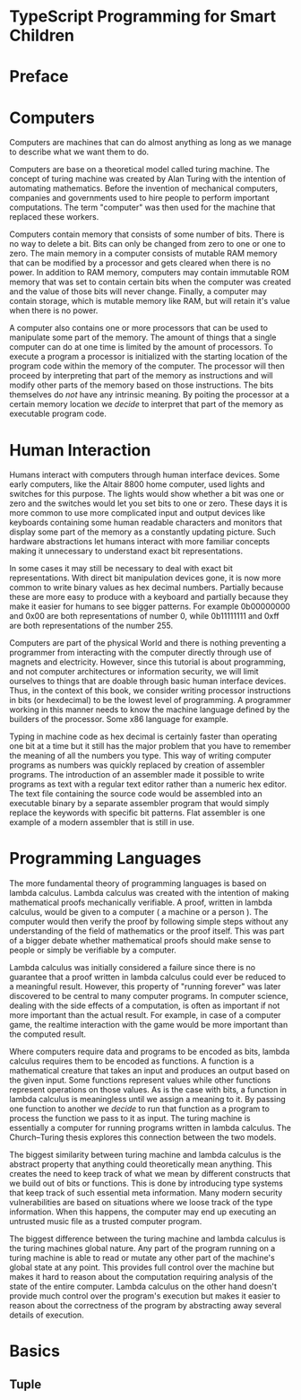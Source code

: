 # TypeScript Programming for Smart Children

# Preface

# Computers

Computers are machines that can do almost anything as long as we manage to describe what we want them to do.

Computers are base on a theoretical model called turing machine. The concept of turing machine
was created by Alan Turing with the intention of automating mathematics. Before the invention
of mechanical computers, companies and governments used to hire people to perform important
computations. The term "computer" was then used for the machine that replaced these workers.

Computers contain memory that consists of some number of bits. There is no way to delete a bit.
Bits can only be changed from zero to one or one to zero. The main memory in a computer
consists of mutable RAM memory that can be modified by a processor and gets cleared when there
is no power. In addition to RAM memory, computers may contain immutable ROM memory that was
set to contain certain bits when the computer was created and the value of those bits will never
change. Finally, a computer may contain storage, which is mutable memory like RAM, but will retain
it's value when there is no power.

A computer also contains one or more processors that can be used to manipulate some part of the memory.
The amount of things that a single computer can do at one time is limited by the amount of processors.
To execute a program a processor is initialized with the starting location of the program code within
the memory of the computer. The processor will then proceed by interpreting that part of the memory
as instructions and will modify other parts of the memory based on those instructions. The bits
themselves do *not* have any intrinsic meaning. By poiting the processor at a certain memory location
we *decide* to interpret that part of the memory as executable program code.

# Human Interaction

Humans interact with computers through human interface devices. Some early computers, like the Altair 8800
home computer, used lights and switches for this purpose. The lights would show whether a bit was one or zero
and the switches would let you set bits to one or zero. These days it is more common to use more complicated
input and output devices like keyboards containing some human readable characters and monitors that display
some part of the memory as a constantly updating picture. Such hardware abstractions let humans interact with
more familiar concepts making it unnecessary to understand exact bit representations.

In some cases it may still be necessary to deal with exact bit representations. With direct bit manipulation
devices gone, it is now more common to write binary values as hex decimal numbers. Partially because these
are more easy to produce with a keyboard and partially because they make it easier for humans to see bigger
patterns. For example 0b00000000 and 0x00 are both representations of number 0, while 0b11111111 and 0xff are
both representations of the number 255.

Computers are part of the physical World and there is nothing preventing a programmer from
interacting with the computer directly through use of magnets and electricity. However, since this
tutorial is about programming, and not computer architectures or information security, we will limit
ourselves to things that are doable through basic human interface devices. Thus, in the context of this
book, we consider writing processor instructions in bits (or hexdecimal) to be the lowest level of
programming. A programmer working in this manner needs to know the machine language defined by the
builders of the processor. Some x86 language for example.

Typing in machine code as hex decimal is certainly faster than operating one bit at a time but
it still has the major problem that you have to remember the meaning of all the numbers you type.
This way of writing computer programs as numbers was quickly replaced by creation of assembler
programs. The introduction of an assembler made it possible to write programs as text with a
regular text editor rather than a numeric hex editor. The text file containing the source code
would be assembled into an executable binary by a separate assembler program that would simply
replace the keywords with specific bit patterns. Flat assembler is one example of a modern
assembler that is still in use.

# Programming Languages

The more fundamental theory of programming languages is based on lambda calculus. Lambda calculus
was created with the intention of making mathematical proofs mechanically verifiable. A proof,
written in lambda calculus, would be given to a computer ( a machine or a person ). The computer
would then verify the proof by following simple steps without any understanding of the field of
mathematics or the proof itself. This was part of a bigger debate whether mathematical proofs
should make sense to people or simply be verifiable by a computer.

Lambda calculus was initially considered a failure since there is no guarantee that a proof
written in lambda calculus could ever be reduced to a meaningful result. However, this
property of "running forever" was later discovered to be central to many computer programs.
In computer science, dealing with the side effects of a computation, is often as important
if not more important than the actual result. For example, in case of a computer game, the
realtime interaction with the game would be more important than the computed result.

Where computers require data and programs to be encoded as bits, lambda calculus requires
them to be encoded as functions. A function is a mathematical creature that takes an input
and produces an output based on the given input. Some functions represent values while
other functions represent operations on those values. As is the case with bits, a function
in lambda calculus is meaningless until we assign a meaning to it. By passing one function
to another we *decide* to run that function as a program to process the function we pass
to it as input. The turing machine is essentially a computer for running programs written
in lambda calculus. The Church–Turing thesis explores this connection between the two models.

The biggest similarity between turing machine and lambda calculus is the abstract property
that anything could theoretically mean anything. This creates the need to keep track of
what we mean by different constructs that we build out of bits or functions. This is done
by introducing type systems that keep track of such essential meta information. Many
modern security vulnerabilities are based on situations where we loose track of the type
information. When this happens, the computer may end up executing an untrusted music file
as a trusted computer program.

The biggest difference between the turing machine and lambda calculus is the turing machines
global nature. Any part of the program running on a turing machine is able to read or mutate
any other part of the machine's global state at any point. This provides full control over
the machine but makes it hard to reason about the computation requiring
analysis of the state of the entire computer. Lambda calculus on the other hand doesn't
provide much control over the program's execution but makes it easier to reason about the
correctness of the program by abstracting away several details of execution.







# Basics


## Tuple



